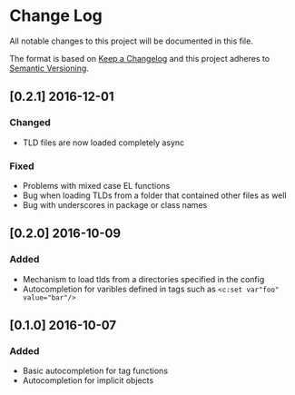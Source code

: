 # Change Log
All notable changes to this project will be documented in this file.

The format is based on [Keep a Changelog](http://keepachangelog.com/)
and this project adheres to [Semantic Versioning](http://semver.org/).

## [0.2.1] 2016-12-01
### Changed
- TLD files are now loaded completely async

### Fixed
- Problems with mixed case EL functions
- Bug when loading TLDs from a folder that contained other files as well
- Bug with underscores in package or class names

## [0.2.0] 2016-10-09
### Added
- Mechanism to load tlds from a directories specified in the config
- Autocompletion for varibles defined in tags such as `<c:set var"foo" value="bar"/>`

## [0.1.0] 2016-10-07
### Added
- Basic autocompletion for tag functions
- Autocompletion for implicit objects
